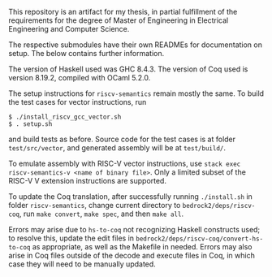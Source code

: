 This repository is an artifact for my thesis, in partial fulfillment of the requirements for the degree of Master of Engineering in Electrical Engineering and Computer Science.

The respective submodules have their own READMEs for documentation on setup. The below contains further information.

The version of Haskell used was GHC 8.4.3. The version of Coq used is version 8.19.2, compiled with OCaml 5.2.0.

The setup instructions for `riscv-semantics` remain mostly the same. To build the test cases for vector instructions, 
run 
```
$ ./install_riscv_gcc_vector.sh 
$ . setup.sh
```
and build tests as before. Source code for the test cases is at folder `test/src/vector`, and generated assembly will be at `test/build/`.

To emulate assembly with RISC-V vector instructions, use `stack exec riscv-semantics-v <name of binary file>`. Only a limited subset of the RISC-V V extension instructions are supported. 

To update the Coq translation, after successfully running `./install.sh` in folder `riscv-semantics`, change current directory to `bedrock2/deps/riscv-coq`, run `make convert`, `make spec`, and then `make all`.

Errors may arise due to `hs-to-coq` not recognizing Haskell constructs used; to resolve this, update the edit files in `bedrock2/deps/riscv-coq/convert-hs-to-coq` as appropriate, as well as the Makefile in needed. Errors may also arise in Coq files outside of the decode and execute files in Coq, in which case they will need to be manually updated. 




